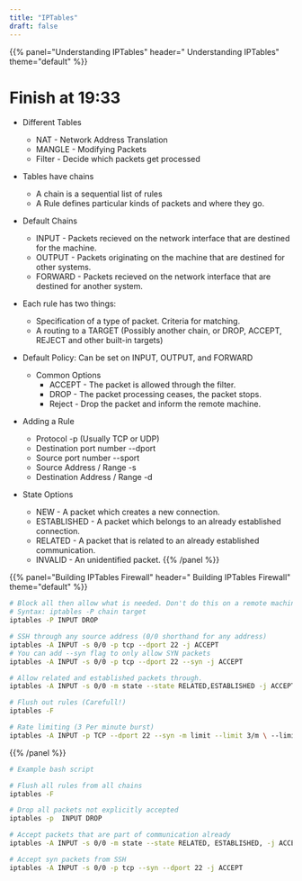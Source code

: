 ```yaml
---
title: "IPTables"
draft: false
---
```


{{% panel="Understanding IPTables" header=" Understanding IPTables" theme="default" %}}

# Finish at 19:33

- Different Tables    
    - NAT - Network Address Translation
    - MANGLE - Modifying Packets
    - Filter - Decide which packets get processed


- Tables have chains
    - A chain is a sequential list of rules
    - A Rule defines particular kinds of packets and where they go.

- Default Chains
    - INPUT - Packets recieved on the network interface that are destined for the machine.
    - OUTPUT - Packets originating on the machine that are destined for other systems.
    - FORWARD - Packets recieved on the network interface that are destined for another system.


- Each rule has two things:
    - Specification of a type of packet. Criteria for matching.
    - A routing to a TARGET (Possibly another chain, or DROP, ACCEPT, REJECT and other built-in targets)

- Default Policy: Can be set on INPUT, OUTPUT, and FORWARD
    - Common Options
        - ACCEPT - The packet is allowed through the filter.
        - DROP - The packet processing ceases, the packet stops.
        - Reject - Drop the packet and inform the remote machine.

- Adding a Rule
    - Protocol -p (Usually TCP or UDP)
    - Destination port number --dport
    - Source port number --sport
    - Source Address / Range -s
    - Destination Address / Range -d

- State Options
    - NEW - A packet which creates a new connection.
    - ESTABLISHED - A packet which belongs to an already established connection.
    - RELATED - A packet that is related to an already established communication.
    - INVALID - An unidentified packet.
{{% /panel %}}


{{% panel="Building IPTables Firewall" header=" Building IPTables Firewall" theme="default" %}}
```bash
# Block all then allow what is needed. Don't do this on a remote machine!!!!!
# Syntax: iptables -P chain target
iptables -P INPUT DROP
```
```bash
# SSH through any source address (0/0 shorthand for any address)
iptables -A INPUT -s 0/0 -p tcp --dport 22 -j ACCEPT
# You can add --syn flag to only allow SYN packets
iptables -A INPUT -s 0/0 -p tcp --dport 22 --syn -j ACCEPT
```
```bash
# Allow related and established packets through.
iptables -A INPUT -s 0/0 -m state --state RELATED,ESTABLISHED -j ACCEPT
```
```bash
# Flush out rules (Carefull!)
iptables -F 
```

```bash
# Rate limiting (3 Per minute burst)
iptables -A INPUT -p TCP --dport 22 --syn -m limit --limit 3/m \ --limit-burst 1 -j ACCEPT
```
{{% /panel %}}

```bash
# Example bash script

# Flush all rules from all chains
iptables -F

# Drop all packets not explicitly accepted 
iptables -p  INPUT DROP

# Accept packets that are part of communication already
iptables -A INPUT -s 0/0 -m state --state RELATED, ESTABLISHED, -j ACCEPT

# Accept syn packets from SSH
iptables -A INPUT -s 0/0 -p tcp --syn --dport 22 -j ACCEPT
```
